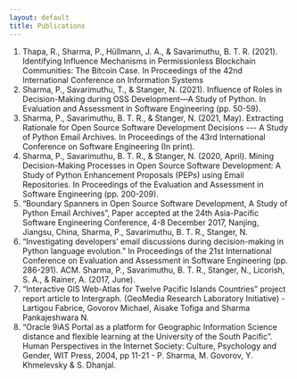 ```yaml
---
layout: default
title: Publications
---
```



1.	Thapa, R., Sharma, P., Hüllmann, J. A., & Savarimuthu, B. T. R. (2021). Identifying Influence Mechanisms in Permissionless Blockchain Communities: The Bitcoin Case. In Proceedings of the 42nd International Conference on Information Systems
2.	Sharma, P., Savarimuthu, T., & Stanger, N. (2021). Influence of Roles in Decision-Making during OSS Development—A Study of Python. In Evaluation and Assessment in Software Engineering (pp. 50-59).
3.	Sharma, P., Savarimuthu, B. T. R., & Stanger, N. (2021, May). Extracting Rationale for Open Source Software Development Decisions --- A Study of Python Email Archives. In Proceedings of the 43rd International Conference on Software Engineering (In print).
4.	Sharma, P., Savarimuthu, B. T. R., & Stanger, N. (2020, April). Mining Decision-Making Processes in Open Source Software Development: A Study of Python Enhancement Proposals (PEPs) using Email Repositories. In Proceedings of the Evaluation and Assessment in Software Engineering (pp. 200-209).
5.	“Boundary Spanners in Open Source Software Development, A Study of Python Email Archives”, Paper accepted at the 24th Asia-Pacific Software Engineering Conference, 4-8 December 2017, Nanjing, Jiangsu, China, Sharma, P., Savarimuthu, B. T. R., Stanger, N.
6.	“Investigating developers’ email discussions during decision-making in Python language evolution.” In Proceedings of the 21st International Conference on Evaluation and Assessment in Software Engineering (pp. 286-291). ACM. Sharma, P., Savarimuthu, B. T. R., Stanger, N., Licorish, S. A., & Rainer, A. (2017, June).
7.	“Interactive GIS Web-Atlas for Twelve Pacific Islands Countries” project report article to Intergraph. (GeoMedia Research Laboratory Initiative)  - Lartigou Fabrice, Govorov Michael, Aisake Tofiga and Sharma Pankajeshwara N.
8.	“Oracle 9iAS Portal as a platform for Geographic Information Science distance and flexible learning at the University of the South Pacific”. Human Perspectives in the Internet Society: Culture, Psychology and Gender, WIT Press, 2004, pp 11-21 - P. Sharma, M. Govorov, Y. Khmelevsky & S. Dhanjal.
